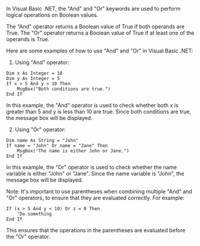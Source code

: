 In Visual Basic .NET, the "And" and "Or" keywords are used to perform logical operations on Boolean values.

The "And" operator returns a Boolean value of True if both operands are True. The "Or" operator returns a Boolean value of True if at least one of the operands is True.

Here are some examples of how to use "And" and "Or" in Visual Basic .NET:

1. Using "And" operator:

```
Dim x As Integer = 10
Dim y As Integer = 5
If x > 5 And y < 10 Then
    MsgBox("Both conditions are true.")
End If
```

In this example, the "And" operator is used to check whether both x is greater than 5 and y is less than 10 are true. Since both conditions are true, the message box will be displayed.

2. Using "Or" operator:

```
Dim name As String = "John"
If name = "John" Or name = "Jane" Then
    MsgBox("The name is either John or Jane.")
End If
```

In this example, the "Or" operator is used to check whether the name variable is either "John" or "Jane". Since the name variable is "John", the message box will be displayed.

Note: It's important to use parentheses when combining multiple "And" and "Or" operators, to ensure that they are evaluated correctly. For example:

```
If (x > 5 And y < 10) Or z = 0 Then
    'Do something
End If
```

This ensures that the operations in the parentheses are evaluated before the "Or" operator.